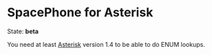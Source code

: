 SpacePhone for Asterisk
=======================

State: **beta**

You need at least [Asterisk](http://asterisk.org/) version 1.4 to be able to do
ENUM lookups.
